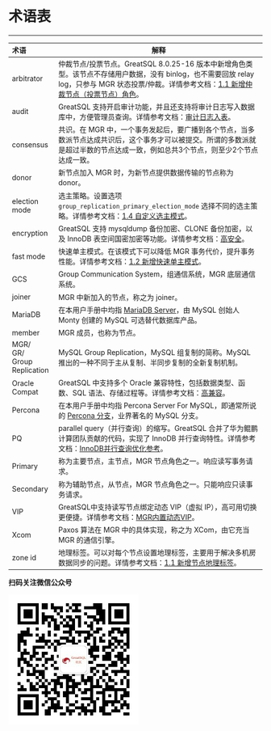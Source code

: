 # 术语表
---

| 术语 | 解释 |
| :---------------------------------------- | --- |
| arbitrator | 仲裁节点/投票节点。GreatSQL 8.0.25-16 版本中新增角色类型。该节点不存储用户数据，没有 binlog，也不需要回放 relay log，只参与 MGR 状态投票/仲裁。详情参考文档：[1.1 新增仲裁节点（投票节点）角色](../5-enhance/5-2-ha-mgr-arbitrator.md)。|
| audit | GreatSQL 支持开启审计功能，并且还支持将审计日志写入数据库中，方便管理员查询。详情参考文档：[审计日志入表](../5-enhance/5-4-security-audit.md)。 |
| consensus | 共识。在 MGR 中，一个事务发起后，要广播到各个节点，当多数派节点达成共识后，这个事务才可以被提交。所谓的多数派就是超过半数的节点达成一致，例如总共3个节点，则至少2个节点达成一致。|
| donor | 新节点加入 MGR 时，为新节点提供数据传输的节点称为 donor。|
| election mode | 选主策略。设置选项 `group_replication_primary_election_mode` 选择不同的选主策略。详情参考文档：[1.4 自定义选主模式](../5-enhance/5-2-ha-mgr-election-mode.md)。|
| encryption | GreatSQL 支持 mysqldump 备份加密、CLONE 备份加密，以及 InnoDB 表空间国密加密等功能。详情参考文档：[高安全](../1-docs-intro/relnotes/changes-greatsql-8-0-32-24-20230605.md#14-%E5%AE%89%E5%85%A8)。|
| fast mode | 快速单主模式。在该模式下可以降低 MGR 事务代价，提升事务性能。详情参考文档：[1.2 新增快速单主模式](../5-enhance/5-2-ha-mgr-fast-mode.md)。|
| GCS | Group Communication System，组通信系统，MGR 底层通信系统。|
| joiner | MGR 中新加入的节点，称之为 joiner。|
| MariaDB | 在本用户手册中均指 [MariaDB Server](https://mariadb.com/kb/en/documentation/)，由 MySQL 创始人 Monty 创建的 MySQL 可选替代数据库产品。|
| member | MGR 成员，也称为节点。|
| MGR/<br/>GR/<br/>Group Replication | MySQL Group Replication，MySQL 组复制的简称。MySQL 推出的一种不同于主从复制、半同步复制的全新复制机制。|
| Oracle Compat | GreatSQL 中支持多个 Oracle 兼容特性，包括数据类型、函数、SQL 语法、存储过程等。详情参考文档：[高兼容](../5-enhance/5-3-easyuse.md)。|
| Percona | 在本用户手册中均指 Percona Server For MySQL，即通常所说的 [Percona 分支](https://docs.percona.com/percona-server/)，业界著名的 MySQL 分支。 |
| PQ | parallel query（并行查询）的缩写。GreatSQL 合并了华为鲲鹏计算团队贡献的代码，实现了 InnoDB 并行查询特性。详情参考文档：[InnoDB并行查询优化参考](../5-enhance/5-1-highperf-innodb-pq.md)。|
| Primary | 称为主要节点，主节点，MGR 节点角色之一。响应读写事务请求。|
| Secondary | 称为辅助节点，从节点，MGR 节点角色之一。只能响应只读事务请求。|
| VIP | GreatSQL中支持读写节点绑定动态 VIP（虚拟 IP），高可用切换更便捷。详情参考文档：[MGR内置动态VIP](../5-enhance/5-2-ha-mgr-vip.md)。|
| Xcom | Paxos 算法在 MGR 中的具体实现，称之为 XCom，由它充当 MGR 的通信引擎。|
| zone id | 地理标签。可以对每个节点设置地理标签，主要用于解决多机房数据同步的问题。详情参考文档：[1.1 新增节点地理标签](../5-enhance/5-2-ha-mgr-zoneid.md)。|


**扫码关注微信公众号**

![greatsql-wx](../greatsql-wx.jpg)
